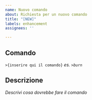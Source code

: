 ```yaml
---
name: Nuovo comando
about: Richiesta per un nuovo comando
title: "[NEW]"
labels: enhancement
assignees: ''

---
```


## Comando
`>{inserire qui il comando}`
_es. `>burn`_

## Descrizione
_Descrivi cosa dovrebbe fare il comando_
